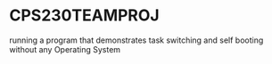 # CPS230TEAMPROJ
running a program that demonstrates task switching and self booting without any Operating System

